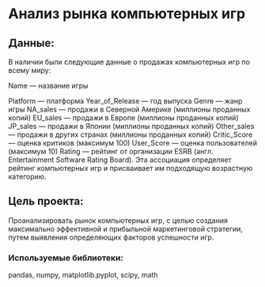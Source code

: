 Анализ рынка компьютерных игр
=============================

Данные:
-------

В наличии были следующие данные о продажах компьютерных игр по всему
миру:

Name — название игры 

Platform — платформа Year\_of\_Release — год
выпуска Genre — жанр игры NA\_sales — продажи в Северной Америке
(миллионы проданных копий) EU\_sales — продажи в Европе (миллионы
проданных копий) JP\_sales — продажи в Японии (миллионы проданных копий)
Other\_sales — продажи в других странах (миллионы проданных копий)
Critic\_Score — оценка критиков (максимум 100) User\_Score — оценка
пользователей (максимум 10) Rating — рейтинг от организации ESRB (англ.
Entertainment Software Rating Board). Эта ассоциация определяет рейтинг
компьютерных игр и присваивает им подходящую возрастную категорию.

Цель проекта:
-------------

Проанализировать рынок компьютерных игр, с целью создания максимально
эффективной и прибыльной маркетинговой стратегии, путем выявления
определяющих факторов успешности игр.

### Используемые библиотеки:

pandas, numpy, matplotlib.pyplot, scipy, math
